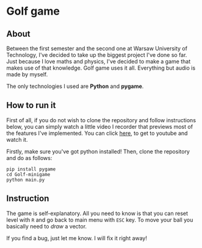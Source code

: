 # Golf game

## About

Between the first semester and the second one at Warsaw University of Technology, I've decided to take up the biggest 
project I've done so far. Just because I love maths and physics, I've decided to make a game that makes use of
that knowledge. Golf game uses it all. Everything but audio is made by myself.

The only technologies I used are **Python** and **pygame**.

## How to run it

First of all, if you do not wish to clone the repository and follow instructions below, you can simply watch a little video I recorder that previews most of the features I've implemented. You can click [here](https://www.youtube.com/watch?v=SookIx5zcTM), to get to youtube and watch it.

Firstly, make sure you've got python installed! Then, clone the repository and do as follows:

```
pip install pygame
cd Golf-minigame
python main.py
```

## Instruction

The game is self-explanatory. All you need to know is that you can reset level with `R` and go back to main menu with 
`ESC` key. To move your ball you basically need to _draw_ a vector.

If you find a bug, just let me know. I will fix it right away! 
